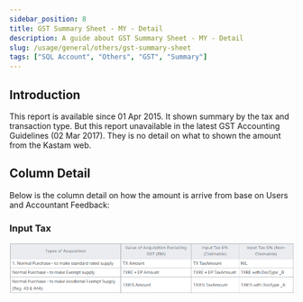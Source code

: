 ```yaml
---
sidebar_position: 8
title: GST Summary Sheet - MY - Detail
description: A guide about GST Summary Sheet - MY - Detail
slug: /usage/general/others/gst-summary-sheet
tags: ["SQL Account", "Others", "GST", "Summary"]
---
```


## Introduction

This report is available since 01 Apr 2015. It shown summary by the tax and transaction type. But this report unavailable in the latest GST Accounting Guidelines (02 Mar 2017). They is no detail on what to shown the amount from the Kastam web.

## Column Detail

Below is the column detail on how the amount is arrive from base on Users and Accountant Feedback:

### Input Tax

![gst-summary](../../../../static/img/usage/general/others/gst-summary-sheet/gst-summary.png)
